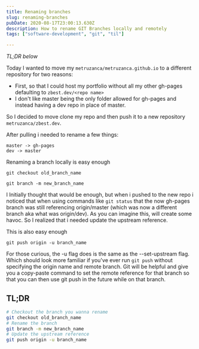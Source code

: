 ```yaml
---
title: Renaming branches
slug: renaming-branches
pubDate: 2020-08-17T23:00:13.630Z
description: How to rename GIT Branches locally and remotely
tags: ["software-development", "git", "til"]

---
```


_TL;DR below_

Today I wanted to move my `metruzanca/metruzanca.github.io` to a different repository for two reasons:
- First, so that I could host my portfolio without all my other gh-pages defaulting to `zbest.dev/<repo name>`
- I don't like master being the only folder allowed for gh-pages and instead having a dev repo in place of master.

So I decided to move clone my repo and then push it to a new repository `metruzanca/zbest.dev`.

After pulling i needed to rename a few things:
```
master -> gh-pages
dev -> master
```

Renaming a branch locally is easy enough
```
git checkout old_branch_name

git branch -m new_branch_name
```
I Initially thought that would be enough, but when i pushed to the new repo i noticed that when using commands like `git status` that the now gh-pages branch was still referencing origin/master (which was now a different branch aka what was origin/dev).
As you can imagine this, will create some havoc. So I realized that i needed update the upstream reference.

This is also easy enough

```
git push origin -u branch_name
```

For those curious, the -u flag does is the same as the --set-upstream flag. Which should look more familiar if you've ever run `git push` without specifying the origin name and remote branch. Git will be helpful and give you a copy-paste command to set the remote reference for that branch so that you can then use git push in the future while on that branch.

## TL;DR

```bash
# Checkout the branch you wanna rename
git checkout old_branch_name
# Rename the branch
git branch -m new_branch_name
# Update the upstream reference
git push origin -u branch_name
```